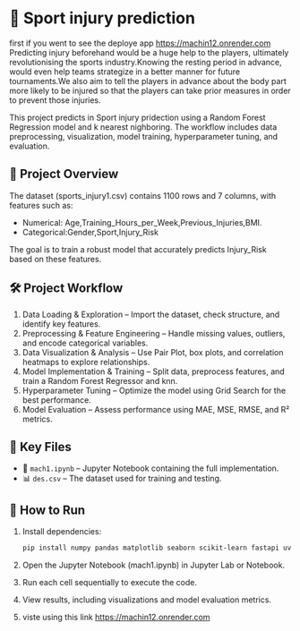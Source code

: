 # 🏡 Sport injury prediction
first if you went to see the deploye app https://machin12.onrender.com
Predicting injury beforehand would be a huge help to the players, ultimately revolutionising the sports industry.Knowing the resting period in advance, would even help teams strategize in a better manner for future tournaments.We also aim to tell the players in advance about the body part more likely to be injured so that the players can take prior measures in order to prevent those injuries.

This project predicts in Sport injury pridection using a Random Forest Regression model and k nearest nighboring. The workflow includes data preprocessing, visualization, model training, hyperparameter tuning, and evaluation.

## 📌 Project Overview

The dataset (sports_injury1.csv) contains 1100 rows and 7 columns, with features such as:

- Numerical: Age,Training_Hours_per_Week,Previous_Injuries,BMI.
- Categorical:Gender,Sport,Injury_Risk

The goal is to train a robust model that accurately predicts Injury_Risk based on these features.

## 🛠 Project Workflow

1. Data Loading & Exploration – Import the dataset, check structure, and identify key features.
2. Preprocessing & Feature Engineering – Handle missing values, outliers, and encode categorical variables.
3. Data Visualization & Analysis – Use Pair Plot, box plots, and correlation heatmaps to explore relationships.
4. Model Implementation & Training – Split data, preprocess features, and train a Random Forest Regressor and knn.
5. Hyperparameter Tuning – Optimize the model using Grid Search for the best performance.
6. Model Evaluation – Assess performance using MAE, MSE, RMSE, and R² metrics.

## 📂 Key Files

- 📜 `mach1.ipynb` – Jupyter Notebook containing the full implementation.
- 📊 `des.csv` – The dataset used for training and testing.

## 🚀 How to Run

1. Install dependencies:

   ```bash
   pip install numpy pandas matplotlib seaborn scikit-learn fastapi uvicorn joblib pydantic python-multipart

   ```

2. Open the Jupyter Notebook (mach1.ipynb) in Jupyter Lab or Notebook.

3. Run each cell sequentially to execute the code.

4. View results, including visualizations and model evaluation metrics.
5. viste using this link https://machin12.onrender.com
